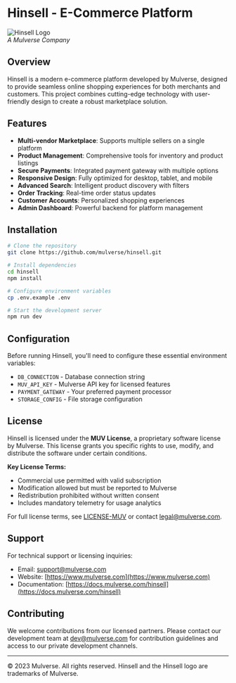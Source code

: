 # Hinsell - E-Commerce Platform

![Hinsell Logo](https://via.placeholder.com/150x50?text=Hinsell)  
*A Mulverse Company*

## Overview

Hinsell is a modern e-commerce platform developed by Mulverse, designed to provide seamless online shopping experiences for both merchants and customers. This project combines cutting-edge technology with user-friendly design to create a robust marketplace solution.

## Features

- **Multi-vendor Marketplace**: Supports multiple sellers on a single platform
- **Product Management**: Comprehensive tools for inventory and product listings
- **Secure Payments**: Integrated payment gateway with multiple options
- **Responsive Design**: Fully optimized for desktop, tablet, and mobile
- **Advanced Search**: Intelligent product discovery with filters
- **Order Tracking**: Real-time order status updates
- **Customer Accounts**: Personalized shopping experiences
- **Admin Dashboard**: Powerful backend for platform management

## Installation

```bash
# Clone the repository
git clone https://github.com/mulverse/hinsell.git

# Install dependencies
cd hinsell
npm install

# Configure environment variables
cp .env.example .env

# Start the development server
npm run dev
```

## Configuration

Before running Hinsell, you'll need to configure these essential environment variables:

- `DB_CONNECTION` - Database connection string
- `MUV_API_KEY` - Mulverse API key for licensed features
- `PAYMENT_GATEWAY` - Your preferred payment processor
- `STORAGE_CONFIG` - File storage configuration

## License

Hinsell is licensed under the **MUV License**, a proprietary software license by Mulverse. This license grants you specific rights to use, modify, and distribute the software under certain conditions.

**Key License Terms:**
- Commercial use permitted with valid subscription
- Modification allowed but must be reported to Mulverse
- Redistribution prohibited without written consent
- Includes mandatory telemetry for usage analytics

For full license terms, see [LICENSE-MUV](LICENSE-MUV) or contact [legal@mulverse.com](mailto:legal@mulverse.com).

## Support

For technical support or licensing inquiries:

- Email: [support@mulverse.com](mailto:support@mulverse.com)
- Website: [https://www.mulverse.com](https://www.mulverse.com)
- Documentation: [https://docs.mulverse.com/hinsell](https://docs.mulverse.com/hinsell)

## Contributing

We welcome contributions from our licensed partners. Please contact our development team at [dev@mulverse.com](mailto:dev@mulverse.com) for contribution guidelines and access to our private development channels.

---

© 2023 Mulverse. All rights reserved. Hinsell and the Hinsell logo are trademarks of Mulverse.